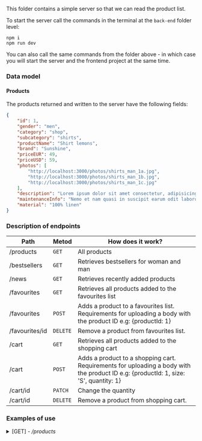This folder contains a simple server so that we can read the product list.

To start the server call the commands in the terminal at the `back-end` folder level:

```command
npm i
npm run dev
```

You can also call the same commands from the folder above - in which case you will start the server and the frontend project at the same time.

### Data model

#### Products

The products returned and written to the server have the following fields:

```json
{
	"id": 1,
	"gender": "men",
	"category": "shop",
	"subcategory": "shirts",
	"productName": "Shirt lemons",
	"brand": "Sunshine",
	"priceEUR": 49,
	"priceUSD": 59,
	"photos": [
		"http://localhost:3000/photos/shirts_man_1a.jpg",
		"http://localhost:3000/photos/shirts_man_1b.jpg",
		"http://localhost:3000/photos/shirts_man_1c.jpg"
	],
	"description": "Lorem ipsum dolor sit amet consectetur, adipisicing elit. Nulla facilis aperiam, magnam dolorum sit expedita nihil nostrum, voluptates temporibus voluptatum atque ullam molestiae provident dolore eligendi? Esse amet dolore illum.",
	"maintenanceInfo": "Nemo et nam quasi in suscipit earum odit laborum repellat quo dolore rem, sequi eaque sapiente quibu",
	"material": "100% linen"
}
```

### Description of endpoints

| Path           | Metod    | How does it work?                                                                                                                    |
| -------------- | -------- | ------------------------------------------------------------------------------------------------------------------------------------ |
| /products      | `GET`    | All products                                                                                                                         |
| /bestsellers   | `GET`    | Retrieves bestsellers for woman and man                                                                                              |
| /news          | `GET`    | Retrieves recently added products                                                                                                    |
| /favourites    | `GET`    | Retrieves all products added to the favourites list                                                                                  |
| /favourites    | `POST`   | Adds a product to a favourites list. Requirements for uploading a body with the product ID e.g: {productId: 1}                       |
| /favourites/id | `DELETE` | Remove a product from favourites list.                                                                                               |
| /cart          | `GET`    | Retrieves all products added to the shopping cart                                                                                    |
| /cart          | `POST`   | Adds a product to a shopping cart. Requirements for uploading a body with the product ID e.g: {productId: 1, size: 'S', quantity: 1} |
| /cart/id       | `PATCH`  | Change the quantity                                                                                                                  |
| /cart/id       | `DELETE` | Remove a product from shopping cart.                                                                                                 |

### Examples of use

<details>
 <summary> [GET] - <i>/products</i>  </summary>
<br>
Calling:

```js
fetch('http://localhost:3000/cart')
	.then(res => res.json())
	.then(products => {
		console.log(products)
	})
```

Console:

```js
;[
	{
		productId: 14,
		size: 'S',
		quantity: 2,
		id: 1,
		product: {
			id: 14,
			gender: 'women',
			category: 'shop',
			subcategory: 'shirts',
			productName: 'T-shirt classic white',
			brand: 'Basic',
			priceEUR: 28,
			priceUSD: 25,
			photos: [Array],
			description:
				'Lorem ipsum dolor sit amet consectetur, adipisicing elit. Nulla facilis aperiam, magnam dolorum sit expedita nihil nostrum, voluptates temporibus voluptatum atque ullam molestiae provident dolore eligendi? Esse amet dolore illum.',
			maintenanceInfo:
				'Nemo et nam quasi in suscipit earum odit laborum repellat quo dolore rem, sequi eaque sapiente quibu',
			material: '100% cotton',
		},
	},
]
```

</details>
